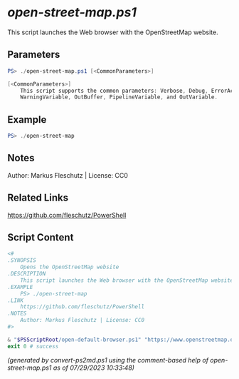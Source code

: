 *open-street-map.ps1*
================

This script launches the Web browser with the OpenStreetMap website.

Parameters
----------
```powershell
PS> ./open-street-map.ps1 [<CommonParameters>]

[<CommonParameters>]
    This script supports the common parameters: Verbose, Debug, ErrorAction, ErrorVariable, WarningAction, 
    WarningVariable, OutBuffer, PipelineVariable, and OutVariable.
```

Example
-------
```powershell
PS> ./open-street-map

```

Notes
-----
Author: Markus Fleschutz | License: CC0

Related Links
-------------
https://github.com/fleschutz/PowerShell

Script Content
--------------
```powershell
<#
.SYNOPSIS
	Opens the OpenStreetMap website
.DESCRIPTION
	This script launches the Web browser with the OpenStreetMap website.
.EXAMPLE
	PS> ./open-street-map
.LINK
	https://github.com/fleschutz/PowerShell
.NOTES
	Author: Markus Fleschutz | License: CC0
#>

& "$PSScriptRoot/open-default-browser.ps1" "https://www.openstreetmap.org"
exit 0 # success
```

*(generated by convert-ps2md.ps1 using the comment-based help of open-street-map.ps1 as of 07/29/2023 10:33:48)*
